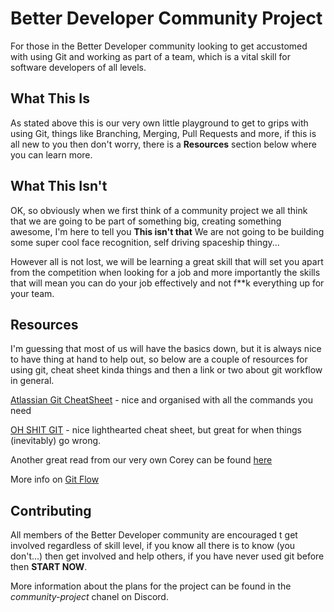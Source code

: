# Better Developer Community Project

For those in the Better Developer community looking to get accustomed with using Git and working as part of a team, which is a vital skill for software developers of all levels.

## What This Is

As stated above this is our very own little playground to get to grips with using Git, things like Branching, Merging, Pull Requests and more, if this is all new to you then don't worry, there is a **Resources** section below where you can learn more.

## What This Isn't

OK, so obviously when we first think of a community project we all think that we are going to be part of something big, creating something awesome, I'm here to tell you **This isn't that** We are not going to be building some super cool face recognition, self driving spaceship thingy...

However all is not lost, we will be learning a great skill that will set you apart from the competition when looking for a job and more importantly the skills that will mean you can do your job effectively and not f\*\*k everything up for your team.

## Resources

I'm guessing that most of us will have the basics down, but it is always nice to have thing at hand to help out, so below are a couple of resources for using git, cheat sheet kinda things and then a link or two about git workflow in general.

[Atlassian Git CheatSheet](https://www.atlassian.com/git/tutorials/atlassian-git-cheatsheet) - nice and organised with all the commands you need

[OH SHIT GIT](https://ohshitgit.com/) - nice lighthearted cheat sheet, but great for when things (inevitably) go wrong.

Another great read from our very own Corey can be found [here](http://www.bttrdvlpr.com/version-control/)

More info on [Git Flow](https://nvie.com/posts/a-successful-git-branching-model/)

## Contributing

All members of the Better Developer community are encouraged t get involved regardless of skill level, if you know all there is to know (you don't...) then get involved and help others, if you have never used git before then **START NOW**.

More information about the plans for the project can be found in the _community-project_ chanel on Discord.
